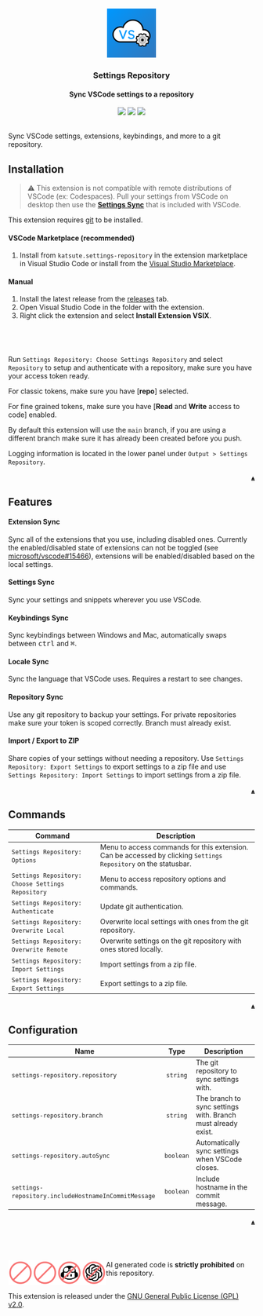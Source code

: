 <div id="top" align="center">
    <br>
    <a href="https://github.com/KatsuteDev/Settings-Repository#readme">
        <img src="https://raw.githubusercontent.com/KatsuteDev/Settings-Repository/main/assets/icon.png" alt="icon" width="100" height="100">
    </a>
    <h3>Settings Repository</h3>
    <h4>Sync VSCode settings to a repository</h4>
    <a href="https://marketplace.visualstudio.com/items?itemName=katsute.settings-repository"><img src="https://img.shields.io/visual-studio-marketplace/stars/katsute.settings-repository?style=for-the-badge&logo=visualstudiocode&labelColor=252526&color=0098FF"></a>
    <a href="https://marketplace.visualstudio.com/items?itemName=katsute.settings-repository"><img src="https://img.shields.io/visual-studio-marketplace/i/katsute.settings-repository?style=for-the-badge&logo=visualstudiocode&labelColor=252526&color=0098FF"></a>
    <a href="https://marketplace.visualstudio.com/items?itemName=katsute.settings-repository"><img src="https://img.shields.io/visual-studio-marketplace/d/katsute.settings-repository?style=for-the-badge&logo=visualstudiocode&labelColor=252526&color=0098FF"></a>
</div>

<br>

Sync VSCode settings, extensions, keybindings, and more to a git repository.

## Installation

> ⚠️ This extension is not compatible with remote distributions of VSCode (ex: Codespaces). Pull your settings from VSCode on desktop then use the [**Settings Sync**](https://code.visualstudio.com/docs/editor/settings-sync) that is included with VSCode.

This extension requires [git](https://git-scm.com/downloads) to be installed.

#### VSCode Marketplace (recommended)

 1. Install from `katsute.settings-repository` in the extension marketplace in Visual Studio Code or install from the [Visual Studio Marketplace](https://marketplace.visualstudio.com/items?itemName=katsute.settings-repository).

#### Manual

 1. Install the latest release from the [releases](https://github.com/KatsuteDev/Settings-Repository/releases) tab.
 2. Open Visual Studio Code in the folder with the extension.
 3. Right click the extension and select **Install Extension VSIX**.

## &nbsp;

Run `Settings Repository: Choose Settings Repository` and select `Repository` to setup and authenticate with a repository, make sure you have your access token ready.

For classic tokens, make sure you have [**repo**] selected.

For fine grained tokens, make sure you have [**Read** and **Write** access to code] enabled.

By default this extension will use the `main` branch, if you are using a different branch make sure it has already been created before you push.

Logging information is located in the lower panel under `Output > Settings Repository`.

<div align="right"><a href="#top"><code>▲</code></a></div>

## Features

#### Extension Sync

Sync all of the extensions that you use, including disabled ones.
Currently the enabled/disabled state of extensions can not be toggled (see [microsoft/vscode#15466](https://github.com/microsoft/vscode/issues/15466#issuecomment-724147661)), extensions will be enabled/disabled based on the local settings.

#### Settings Sync

Sync your settings and snippets wherever you use VSCode.

#### Keybindings Sync

Sync keybindings between Windows and Mac, automatically swaps between <kbd>ctrl</kbd> and <kbd>⌘</kbd>.

#### Locale Sync

Sync the language that VSCode uses. Requires a restart to see changes.

#### Repository Sync

Use any git repository to backup your settings. For private repositories make sure your token is scoped correctly. Branch must already exist.

#### Import / Export to ZIP

Share copies of your settings without needing a repository.
Use `Settings Repository: Export Settings` to export settings to a zip file and use `Settings Repository: Import Settings` to import settings from a zip file.

<div align="right"><a href="#top"><code>▲</code></a></div>

## Commands

| Command | Description |
|---|---|
|`Settings Repository: Options`|Menu to access commands for this extension. Can be accessed by clicking `Settings Repository` on the statusbar.|
|`Settings Repository: Choose Settings Repository`|Menu to access repository options and commands.|
|`Settings Repository: Authenticate`|Update git authentication.|
|`Settings Repository: Overwrite Local`|Overwrite local settings with ones from the git repository.|
|`Settings Repository: Overwrite Remote`|Overwrite settings on the git repository with ones stored locally.
|`Settings Repository: Import Settings`|Import settings from a zip file.|
|`Settings Repository: Export Settings`|Export settings to a zip file.|

<div align="right"><a href="#top"><code>▲</code></a></div>

## Configuration

| Name | Type | Description |
|---|:-:|---|
|`settings-repository.repository`|`string`|The git repository to sync settings with.|
|`settings-repository.branch`|`string`|The branch to sync settings with. Branch must already exist.|
|`settings-repository.autoSync`|`boolean`|Automatically sync settings when VSCode closes.|
|`settings-repository.includeHostnameInCommitMessage`|`boolean`|Include hostname in the commit message.|

<div align="right"><a href="#top"><code>▲</code></a></div>

## &nbsp;

<!-- Copilot -->
<table>
    <img alt="GitHub Copilot" align="left" src="https://raw.githubusercontent.com/KatsuteDev/kdevbot/main/assets/copilot-dark.png#gh-dark-mode-only" width="50">
    <img alt="Open AI" align="left" src="https://raw.githubusercontent.com/KatsuteDev/kdevbot/main/assets/openai-dark.png#gh-dark-mode-only" width="50">
    <img alt="GitHub Copilot" align="left" src="https://raw.githubusercontent.com/KatsuteDev/kdevbot/main/assets/copilot-light.png#gh-light-mode-only" width="50">
    <img alt="Open AI" align="left" src="https://raw.githubusercontent.com/KatsuteDev/kdevbot/main/assets/openai-light.png#gh-light-mode-only" width="50">
    <p>AI generated code is <b>strictly prohibited</b> on this repository.</p>
</table>
<!-- Copilot -->

This extension is released under the [GNU General Public License (GPL) v2.0](https://github.com/KatsuteDev/Settings-Repository/blob/main/LICENSE).